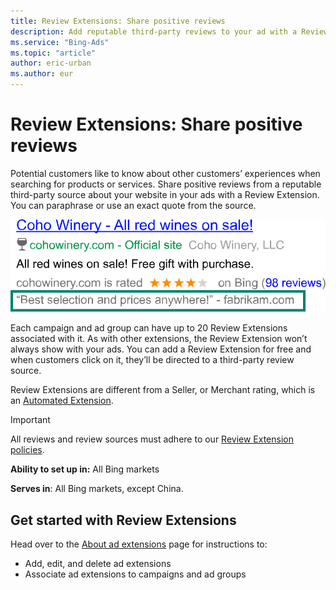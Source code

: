 ```yaml
---
title: Review Extensions: Share positive reviews
description: Add reputable third-party reviews to your ad with a Review Extension.
ms.service: "Bing-Ads"
ms.topic: "article"
author: eric-urban
ms.author: eur
---
```


# Review Extensions: Share positive reviews

Potential customers like to know about other customers’ experiences when searching for products or services. Share positive reviews from a reputable third-party source about your website in your ads with a Review Extension. You can paraphrase or use an exact quote from the source.

![Review Extensions](../images/BA_Conc_Extension_Review.svg)

Each campaign and ad group can have up to 20 Review Extensions associated with it. As with other extensions, the Review Extension won’t always show with your ads. You can add a Review Extension for free and when customers click on it, they’ll be directed to a third-party review source.

Review Extensions are different from a Seller, or Merchant rating, which is an [Automated Extension](./hlp_BA_CONC_AutomatedExtensions.md).

> [!IMPORTANT]
> All reviews and review sources must adhere to our [Review Extension policies](https://go.microsoft.com/fwlink?LinkId=746651).

**Ability to set up in:** All Bing markets

**Serves in**: All Bing markets, except China.

## Get started with Review Extensions

Head over to the [About ad extensions](./hlp_BA_CONC_AboutAdExtensions.md) page for instructions to:

- Add, edit, and delete ad extensions
- Associate ad extensions to campaigns and ad groups

 

